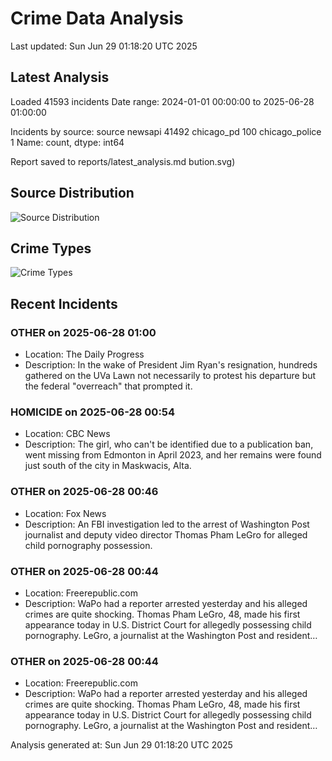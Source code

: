 # Crime Data Analysis
Last updated: Sun Jun 29 01:18:20 UTC 2025

## Latest Analysis

Loaded 41593 incidents
Date range: 2024-01-01 00:00:00 to 2025-06-28 01:00:00

Incidents by source:
source
newsapi           41492
chicago_pd          100
chicago_police        1
Name: count, dtype: int64

Report saved to reports/latest_analysis.md
bution.svg)

## Source Distribution
![Source Distribution](images/source_distribution.svg)

## Crime Types
![Crime Types](images/crime_types.svg)

## Recent Incidents

### OTHER on 2025-06-28 01:00
- Location: The Daily Progress
- Description: In the wake of President Jim Ryan's resignation, hundreds gathered on the UVa Lawn not necessarily to protest his departure but the federal "overreach" that prompted it.


### HOMICIDE on 2025-06-28 00:54
- Location: CBC News
- Description: The girl, who can't be identified due to a publication ban, went missing from Edmonton in April 2023, and her remains were found just south of the city in Maskwacis, Alta.


### OTHER on 2025-06-28 00:46
- Location: Fox News
- Description: An FBI investigation led to the arrest of Washington Post journalist and deputy video director Thomas Pham LeGro for alleged child pornography possession.


### OTHER on 2025-06-28 00:44
- Location: Freerepublic.com
- Description: WaPo had a reporter arrested yesterday and his alleged crimes are quite shocking. Thomas Pham LeGro, 48, made his first appearance today in U.S. District Court for allegedly possessing child pornography. LeGro, a journalist at the Washington Post and resident…


### OTHER on 2025-06-28 00:44
- Location: Freerepublic.com
- Description: WaPo had a reporter arrested yesterday and his alleged crimes are quite shocking. Thomas Pham LeGro, 48, made his first appearance today in U.S. District Court for allegedly possessing child pornography. LeGro, a journalist at the Washington Post and resident…

Analysis generated at: Sun Jun 29 01:18:20 UTC 2025
